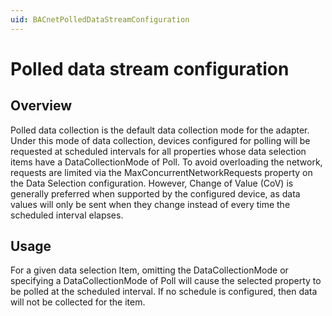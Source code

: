 ```yaml
---
uid: BACnetPolledDataStreamConfiguration
---
```


# Polled data stream configuration

## Overview

Polled data collection is the default data collection mode for the adapter. Under this mode of data collection, devices configured for polling will be requested at scheduled intervals for all properties whose data selection items have a DataCollectionMode of Poll. To avoid overloading the network, requests are limited via the MaxConcurrentNetworkRequests property on the Data Selection configuration. However, Change of Value (CoV) is generally preferred when supported by the configured device, as data values will only be sent when they change instead of every time the scheduled interval elapses.

## Usage
For a given data selection Item, omitting the DataCollectionMode or specifying a DataCollectionMode of Poll will cause the selected property to be polled at the scheduled interval. If no schedule is configured, then data will not be collected for the item.
